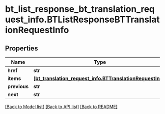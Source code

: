# bt_list_response_bt_translation_request_info.BTListResponseBTTranslationRequestInfo

## Properties
Name | Type | Description | Notes
------------ | ------------- | ------------- | -------------
**href** | **str** |  | [optional] 
**items** | [**[bt_translation_request_info.BTTranslationRequestInfo]**](BTTranslationRequestInfo.md) |  | [optional] 
**previous** | **str** |  | [optional] 
**next** | **str** |  | [optional] 

[[Back to Model list]](../README.md#documentation-for-models) [[Back to API list]](../README.md#documentation-for-api-endpoints) [[Back to README]](../README.md)


